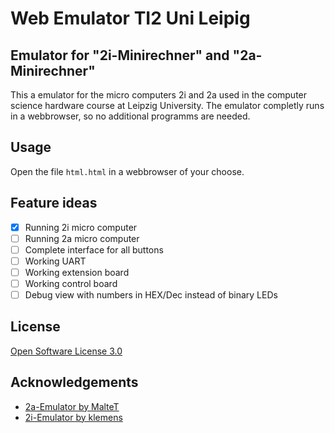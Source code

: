 # Web Emulator TI2 Uni Leipig
## Emulator for "2i-Minirechner" and "2a-Minirechner"
This a emulator for the micro computers 2i and 2a used in the computer science hardware course at Leipzig University. The emulator completly runs in a webbrowser, so no additional programms are needed.

## Usage
Open the file `html.html` in a webbrowser of your choose.

## Feature ideas
- [x] Running 2i micro computer
- [ ] Running 2a micro computer
- [ ] Complete interface for all buttons
- [ ] Working UART
- [ ] Working extension board
- [ ] Working control board
- [ ] Debug view with numbers in HEX/Dec instead of binary LEDs

## License
[Open Software License 3.0](https://choosealicense.com/licenses/osl-3.0/)

## Acknowledgements
 - [2a-Emulator by MalteT](https://github.com/MalteT/2a-emulator/)
 - [2i-Emulator by klemens](https://github.com/klemens/2i-emulator/)
